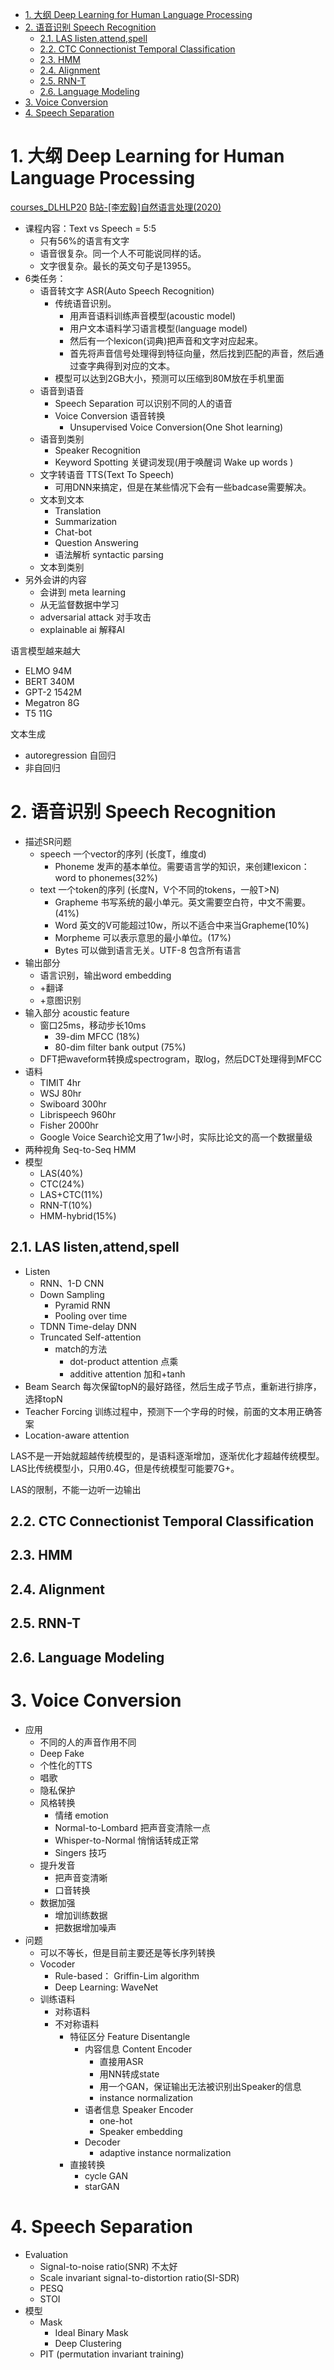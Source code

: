 

- [1. 大纲 Deep Learning for Human Language Processing](#1-大纲-deep-learning-for-human-language-processing)
- [2. 语音识别 Speech Recognition](#2-语音识别-speech-recognition)
  - [2.1. LAS listen,attend,spell](#21-las-listenattendspell)
  - [2.2. CTC Connectionist Temporal Classification](#22-ctc-connectionist-temporal-classification)
  - [2.3. HMM](#23-hmm)
  - [2.4. Alignment](#24-alignment)
  - [2.5. RNN-T](#25-rnn-t)
  - [2.6. Language Modeling](#26-language-modeling)
- [3. Voice Conversion](#3-voice-conversion)
- [4. Speech Separation](#4-speech-separation)



# 1. 大纲 Deep Learning for Human Language Processing

[courses_DLHLP20](http://speech.ee.ntu.edu.tw/~tlkagk/courses_DLHLP20.html)
[B站-[李宏毅]自然语言处理(2020)](https://www.bilibili.com/video/BV1wE411W7TV?p=1&vd_source=72bd417d3c61f48a1851179442d7083c)

- 课程内容：Text vs Speech = 5:5
  - 只有56%的语言有文字
  - 语音很复杂。同一个人不可能说同样的话。
  - 文字很复杂。最长的英文句子是13955。
- 6类任务：
  - 语音转文字 ASR(Auto Speech Recognition)
    - 传统语音识别。
      - 用声音语料训练声音模型(acoustic model)
      - 用户文本语料学习语言模型(language model)
      - 然后有一个lexicon(词典)把声音和文字对应起来。
      - 首先将声音信号处理得到特征向量，然后找到匹配的声音，然后通过查字典得到对应的文本。 
    - 模型可以达到2GB大小，预测可以压缩到80M放在手机里面
  - 语音到语音 
    - Speech Separation 可以识别不同的人的语音
    - Voice Conversion 语音转换
      - Unsupervised Voice Conversion(One Shot learning)
  - 语音到类别
    - Speaker Recognition 
    - Keyword Spotting 关键词发现(用于唤醒词 Wake up words )
  - 文字转语音 TTS(Text To Speech)
    - 可用DNN来搞定，但是在某些情况下会有一些badcase需要解决。
  - 文本到文本
    - Translation 
    - Summarization
    - Chat-bot 
    - Question Answering
    - 语法解析 syntactic parsing
  - 文本到类别
- 另外会讲的内容
  - 会讲到 meta learning 
  - 从无监督数据中学习
  - adversarial attack 对手攻击
  - explainable ai 解释AI

语言模型越来越大
- ELMO 94M
- BERT 340M
- GPT-2 1542M
- Megatron 8G
- T5 11G

文本生成
- autoregression 自回归
- 非自回归

# 2. 语音识别 Speech Recognition

- 描述SR问题
  - speech  一个vector的序列 (长度T，维度d)
    - Phoneme 发声的基本单位。需要语言学的知识，来创建lexicon：word to phonemes(32%)
  - text  一个token的序列 (长度N，V个不同的tokens，一般T>N)
    - Grapheme 书写系统的最小单元。英文需要空白符，中文不需要。(41%)
    - Word 英文的V可能超过10w，所以不适合中来当Grapheme(10%)
    - Morpheme 可以表示意思的最小单位。(17%)
    - Bytes 可以做到语言无关。UTF-8 包含所有语言
- 输出部分
  - 语言识别，输出word embedding
  - +翻译
  - +意图识别
- 输入部分 acoustic feature
  - 窗口25ms，移动步长10ms 
    -  39-dim MFCC (18%)
    -  80-dim filter bank output (75%)
  - DFT把waveform转换成spectrogram，取log，然后DCT处理得到MFCC 
- 语料
  - TIMIT 4hr
  - WSJ 80hr
  - Swiboard 300hr
  - Librispeech 960hr
  - Fisher 2000hr
  - Google Voice Search论文用了1w小时，实际比论文的高一个数据量级
- 两种视角 Seq-to-Seq  HMM 
- 模型
  - LAS(40%)
  - CTC(24%)
  - LAS+CTC(11%)
  - RNN-T(10%)
  - HMM-hybrid(15%)


## 2.1. LAS listen,attend,spell

- Listen 
  - RNN、1-D CNN
  - Down Sampling
    - Pyramid RNN 
    - Pooling over time 
  - TDNN Time-delay DNN 
  - Truncated Self-attention
    - match的方法
      - dot-product attention 点乘
      - additive attention 加和+tanh
- Beam Search  每次保留topN的最好路径，然后生成子节点，重新进行排序，选择topN
- Teacher Forcing 训练过程中，预测下一个字母的时候，前面的文本用正确答案
- Location-aware attention

LAS不是一开始就超越传统模型的，是语料逐渐增加，逐渐优化才超越传统模型。LAS比传统模型小，只用0.4G，但是传统模型可能要7G+。

LAS的限制，不能一边听一边输出

## 2.2. CTC Connectionist Temporal Classification

## 2.3. HMM

## 2.4. Alignment

## 2.5. RNN-T

## 2.6. Language Modeling

# 3. Voice Conversion

- 应用
  - 不同的人的声音作用不同
  - Deep Fake
  - 个性化的TTS
  - 唱歌
  - 隐私保护
  - 风格转换
    - 情绪 emotion
    - Normal-to-Lombard 把声音变清除一点
    - Whisper-to-Normal 悄悄话转成正常
    - Singers 技巧
  - 提升发音
    - 把声音变清晰
    - 口音转换
  - 数据加强
    - 增加训练数据
    - 把数据增加噪声
- 问题
  - 可以不等长，但是目前主要还是等长序列转换
  - Vocoder
    - Rule-based： Griffin-Lim algorithm
    - Deep Learning: WaveNet
  - 训练语料
    - 对称语料
    - 不对称语料 
      - 特征区分 Feature Disentangle
        - 内容信息 Content Encoder
          - 直接用ASR 
          - 用NN转成state 
          - 用一个GAN，保证输出无法被识别出Speaker的信息 
          - instance normalization
        - 语者信息 Speaker Encoder
          - one-hot 
          - Speaker embedding
        - Decoder
          - adaptive instance normalization
      - 直接转换
        - cycle GAN
        - starGAN


# 4. Speech Separation

- Evaluation
  - Signal-to-noise ratio(SNR) 不太好
  - Scale invariant signal-to-distortion ratio(SI-SDR) 
  - PESQ 
  - STOI
- 模型
  - Mask
    - Ideal Binary Mask
    - Deep Clustering
  - PIT (permutation invariant training)